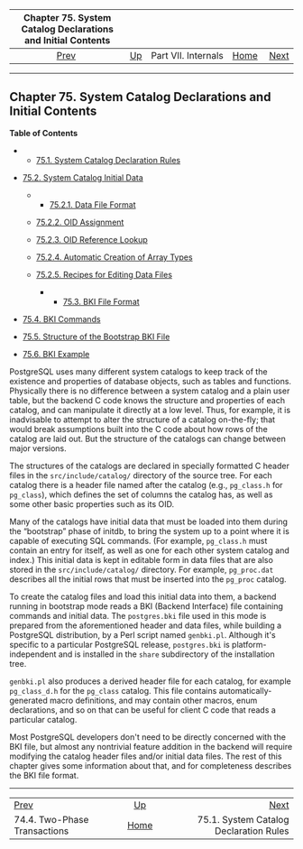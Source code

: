 <!--?xml version="1.0" encoding="UTF-8" standalone="no"?-->

| Chapter 75. System Catalog Declarations and Initial Contents |                                            |                     |                                                       |                                                                                    |
| :----------------------------------------------------------: | :----------------------------------------- | :-----------------: | ----------------------------------------------------: | ---------------------------------------------------------------------------------: |
|    [Prev](two-phase.html "74.4. Two-Phase Transactions")     | [Up](internals.html "Part VII. Internals") | Part VII. Internals | [Home](index.html "PostgreSQL 17devel Documentation") |  [Next](system-catalog-declarations.html "75.1. System Catalog Declaration Rules") |

***

## Chapter 75. System Catalog Declarations and Initial Contents

**Table of Contents**

  * *   [75.1. System Catalog Declaration Rules](system-catalog-declarations.html)
* [75.2. System Catalog Initial Data](system-catalog-initial-data.html)

    <!---->

  * *   [75.2.1. Data File Format](system-catalog-initial-data.html#SYSTEM-CATALOG-INITIAL-DATA-FORMAT)
  * [75.2.2. OID Assignment](system-catalog-initial-data.html#SYSTEM-CATALOG-OID-ASSIGNMENT)
  * [75.2.3. OID Reference Lookup](system-catalog-initial-data.html#SYSTEM-CATALOG-OID-REFERENCES)
  * [75.2.4. Automatic Creation of Array Types](system-catalog-initial-data.html#SYSTEM-CATALOG-AUTO-ARRAY-TYPES)
  * [75.2.5. Recipes for Editing Data Files](system-catalog-initial-data.html#SYSTEM-CATALOG-RECIPES)

      * *   [75.3. BKI File Format](bki-format.html)
* [75.4. BKI Commands](bki-commands.html)
* [75.5. Structure of the Bootstrap BKI File](bki-structure.html)
* [75.6. BKI Example](bki-example.html)

PostgreSQL uses many different system catalogs to keep track of the existence and properties of database objects, such as tables and functions. Physically there is no difference between a system catalog and a plain user table, but the backend C code knows the structure and properties of each catalog, and can manipulate it directly at a low level. Thus, for example, it is inadvisable to attempt to alter the structure of a catalog on-the-fly; that would break assumptions built into the C code about how rows of the catalog are laid out. But the structure of the catalogs can change between major versions.

The structures of the catalogs are declared in specially formatted C header files in the `src/include/catalog/` directory of the source tree. For each catalog there is a header file named after the catalog (e.g., `pg_class.h` for `pg_class`), which defines the set of columns the catalog has, as well as some other basic properties such as its OID.

Many of the catalogs have initial data that must be loaded into them during the “bootstrap” phase of initdb, to bring the system up to a point where it is capable of executing SQL commands. (For example, `pg_class.h` must contain an entry for itself, as well as one for each other system catalog and index.) This initial data is kept in editable form in data files that are also stored in the `src/include/catalog/` directory. For example, `pg_proc.dat` describes all the initial rows that must be inserted into the `pg_proc` catalog.

To create the catalog files and load this initial data into them, a backend running in bootstrap mode reads a BKI (Backend Interface) file containing commands and initial data. The `postgres.bki` file used in this mode is prepared from the aforementioned header and data files, while building a PostgreSQL distribution, by a Perl script named `genbki.pl`. Although it's specific to a particular PostgreSQL release, `postgres.bki` is platform-independent and is installed in the `share` subdirectory of the installation tree.

`genbki.pl` also produces a derived header file for each catalog, for example `pg_class_d.h` for the `pg_class` catalog. This file contains automatically-generated macro definitions, and may contain other macros, enum declarations, and so on that can be useful for client C code that reads a particular catalog.

Most PostgreSQL developers don't need to be directly concerned with the BKI file, but almost any nontrivial feature addition in the backend will require modifying the catalog header files and/or initial data files. The rest of this chapter gives some information about that, and for completeness describes the BKI file format.

***

|                                                        |                                                       |                                                                                    |
| :----------------------------------------------------- | :---------------------------------------------------: | ---------------------------------------------------------------------------------: |
| [Prev](two-phase.html "74.4. Two-Phase Transactions")  |       [Up](internals.html "Part VII. Internals")      |  [Next](system-catalog-declarations.html "75.1. System Catalog Declaration Rules") |
| 74.4. Two-Phase Transactions                           | [Home](index.html "PostgreSQL 17devel Documentation") |                                             75.1. System Catalog Declaration Rules |
